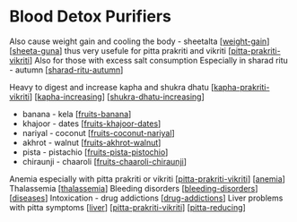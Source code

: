 # Blood Detox Purifiers

Also cause weight gain and cooling the body - sheetalta [[weight-gain]] [[sheeta-guna]]
thus very usefule for pitta prakriti and vikriti [[pitta-prakriti-vikriti]]
Also for those with excess salt consumption
Especially in sharad ritu - autumn [[sharad-ritu-autumn]]

Heavy to digest and increase kapha and shukra dhatu [[kapha-prakriti-vikriti]] 
[[kapha-increasing]] [[shukra-dhatu-increasing]]

- banana - kela [[fruits-banana]]
- khajoor - dates [[fruits-khajoor-dates]]
- nariyal - coconut [[fruits-coconut-nariyal]]
- akhrot - walnut [[fruits-akhrot-walnut]]
- pista - pistachio [[fruits-pista-pistochio]]
- chiraunji - chaaroli [[fruits-chaaroli-chiraunji]]

Anemia especially with pitta prakriti or vikriti [[pitta-prakriti-vikriti]] [[anemia]]
Thalassemia [[thalassemia]]
Bleeding disorders [[bleeding-disorders]] [[diseases]]
Intoxication - drug addictions [[drug-addictions]]
Liver problems with pitta symptoms [[liver]] [[pitta-prakriti-vikriti]] [[pitta-reducing]]




[//begin]: # "Autogenerated link references for markdown compatibility"
[weight-gain]: weight-gain "Weight Gain"
[sheeta-guna]: sheeta-guna "Sheeta Guna"
[pitta-prakriti-vikriti]: pitta-prakriti-vikriti "Pitta Prakriti Vikriti"
[sharad-ritu-autumn]: sharad-ritu-autumn "Sharad Ritu Autumn"
[kapha-prakriti-vikriti]: kapha-prakriti-vikriti "Kapha Prakriti Vikriti"
[kapha-increasing]: kapha-increasing "Kapha Increasing"
[shukra-dhatu-increasing]: shukra-dhatu-increasing "Shukra Dhatu Increasing"
[fruits-banana]: fruits-banana "Fruits Banana"
[fruits-khajoor-dates]: fruits-khajoor-dates "Fruits Khajoor Dates"
[fruits-coconut-nariyal]: fruits-coconut-nariyal "Fruits Coconut Nariyal"
[fruits-akhrot-walnut]: fruits-akhrot-walnut "Fruits Akhrot Walnut"
[fruits-pista-pistochio]: fruits-pista-pistochio "Fruits Pista Pistochio"
[fruits-chaaroli-chiraunji]: fruits-chaaroli-chiraunji "Fruits Chaaroli Chiraunji"
[anemia]: anemia "Anemia"
[thalassemia]: thalassemia "Thalassemia"
[bleeding-disorders]: bleeding-disorders "Bleeding Disorders"
[diseases]: diseases "Diseases"
[drug-addictions]: drug-addictions "Drug Addictions"
[liver]: liver "Liver"
[pitta-reducing]: pitta-reducing "Pitta Reducing"
[//end]: # "Autogenerated link references"